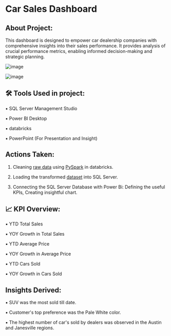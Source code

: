 # Car Sales Dashboard

## About Project:
This dashboard is designed to empower car dealership companies with comprehensive insights into their sales performance. It provides analysis of crucial performance metrics, enabling informed decision-making and strategic planning.

![image](https://github.com/rashmi0007/Car_Sales_Dashboard/assets/87612040/9c3cabcb-9fa0-4044-b0bd-2205c586437c)

![image](https://github.com/rashmi0007/Car_Sales_Dashboard/assets/87612040/da03d695-db84-4175-989d-fbbe191d369c)


## 🛠 Tools Used in project:
▪ SQL Server Management Studio

▪ Power BI Desktop

▪ databricks

▪ PowerPoint (For Presentation and Insight)

## Actions Taken:
1. Cleaning [raw data](https://github.com/rashmi0007/Car_Sales_Dashboard/blob/main_branch/CarSales_raw_data.csv) using [PySpark](https://github.com/rashmi0007/Car_Sales_Dashboard/blob/main_branch/Data_Cleaning_using_PySpark.html) in databricks.

2. Loading the transformed [dataset](https://github.com/rashmi0007/Car_Sales_Dashboard/blob/main_branch/Transformed_Data_car_sales.csv) into SQL Server.

3. Connecting the SQL Server Database with Power Bi: Defining the useful KPIs, Creating insightful chart.

## 📈 KPI Overview:

  ▪ YTD Total Sales
  
  ▪ YOY Growth in Total Sales
  
  ▪ YTD Average Price
  
  ▪ YOY Growth in Average Price
  
  ▪ YTD Cars Sold
  
  ▪ YOY Growth in Cars Sold

## Insights Derived:
 
 ▪ SUV was the most sold till date.

 ▪ Customer's top preference was the Pale White color.

 ▪ The highest number of car's sold by dealers was observed in the Austin and Janesville regions.
